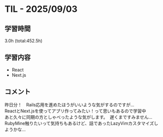 # TIL - 2025/09/03

## 学習時間
3.0h (total:452.5h)

## 学習内容
- React
- Next.js

## コメント
昨日分！　Rails応用を進めたほうがいいような気がするのですが…<br>
ReactとNext.jsを使ってアプリ作ってみたい！って思いもあるので学習中<br>
あと久々に同期の方としゃべったような気がします。　遅くまですみません…<br>
RubyMine触りたいって気持ちもあるけど、話であったLazyVimカスタマイズしようかな…
